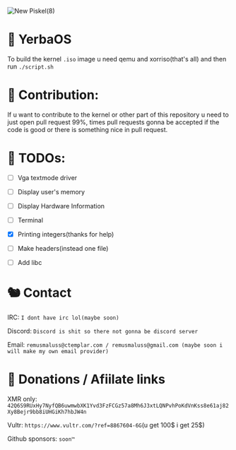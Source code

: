 ![New Piskel(8)](https://user-images.githubusercontent.com/30505692/117569152-941ded80-b0c4-11eb-8677-2934bcbd1d48.png)
# 🌿 YerbaOS
To build the kernel `.iso` image u need qemu and xorriso(that's all) and then run `./script.sh`

# 🐙 Contribution:
If u want to contribute to the kernel or other part of this repository u need to just open pull request 99%, times pull requests gonna be accepted if the code is good or there is something nice in pull request.

# 🦥 TODOs: 

- [ ] Vga textmode driver
- [ ] Display user's memory
- [ ] Display Hardware Information
- [ ] Terminal 
- [x] Printing integers(thanks for help)
- [ ] Make headers(instead one file)
- [ ] Add libc


# 🐿️ Contact 

IRC: `I dont have irc lol(maybe soon)`

Discord: `Discord is shit so there not gonna be discord server` 

Email: `remusmaluss@ctemplar.com / remusmaluss@gmail.com (maybe soon i will make my own email provider)`

# 🐋 Donations / Afiilate links
XMR only: `42Q6S9RUxHy7NyfQB6uwmwbXK1Yvd3FzFCGz57a8Mh6J3xtLQNPvhPoKdVnKss8e61aj82Xy8Bejr9bb8iUHGiKh7hbJW4n `

Vultr: `https://www.vultr.com/?ref=8867604-6G`(u get 100$ i get 25$)

Github sponsors: `soon™`
